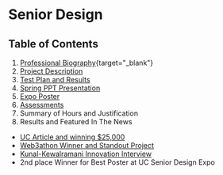 # Senior Design

## Table of Contents

1. [Professional Biography](https://github.com/Kunalkrk/SeniorDesign/blob/main/ProfessionalBiography.md){target="_blank"}
2. [Project Description](https://github.com/Kunalkrk/SeniorDesign/blob/main/Project-Description.md)
3. [Test Plan and Results](https://github.com/Kunalkrk/SeniorDesign/blob/main/TestPlan.md)
4. [Spring PPT Presentation](https://docs.google.com/presentation/d/1hpCTVpuqlhDYpJtbH3zVWwCaSvv8Bow_eG0KBHfq-yg/edit?usp=sharing)
5. [Expo Poster](https://mailuc-my.sharepoint.com/:b:/g/personal/kewalrkr_mail_uc_edu/EVAIWJN17fJPgyjwks8UpuAB6DbWekCPeww-Hb1fjQ70LQ?e=uzVNkU)
6. [Assessments](https://github.com/Kunalkrk/SeniorDesign/blob/main/Assessments.md)
7. Summary of Hours and Justification
8. Results and Featured In The News
 * [UC Article and winning $25,000](https://www.uc.edu/news/articles/2022/11/uc-team-wins-first-place-in-international-hackathon.html)
 * [Web3athon Winner and Standout Project](https://www.prnewswire.com/news-releases/web3athon--the-largest-multi-chain-people-first-crypto-hackathon--announces-32-winners-and-15-standouts-301656982.html)
 * [Kunal-Kewalramani Innovation Interview](https://www.youtube.com/watch?v=KXiBAh7FGlo)
 * 2nd place Winner for Best Poster at UC Senior Design Expo


